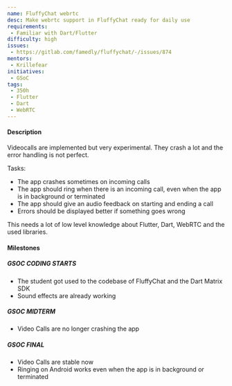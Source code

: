 ```yaml
---
name: FluffyChat webrtc
desc: Make webrtc support in FluffyChat ready for daily use
requirements:
 - Familiar with Dart/Flutter
difficulty: high
issues:
 - https://gitlab.com/famedly/fluffychat/-/issues/874
mentors:
 - Krillefear
initiatives:
 - GSoC
tags:
 - 350h
 - Flutter
 - Dart
 - WebRTC
---
```


#### Description

Videocalls are implemented but very experimental. They crash a lot and the error handling is not perfect.

Tasks:

- The app crashes sometimes on incoming calls
- The app should ring when there is an incoming call, even when the app is in background or terminated
- The app should give an audio feedback on starting and ending a call
- Errors should be displayed better if something goes wrong

This needs a lot of low level knowledge about Flutter, Dart, WebRTC and the used libraries.

#### Milestones

##### GSOC CODING STARTS

* The student got used to the codebase of FluffyChat and the Dart Matrix SDK
* Sound effects are already working

##### GSOC MIDTERM

* Video Calls are no longer crashing the app

##### GSOC FINAL

* Video Calls are stable now
* Ringing on Android works even when the app is in background or terminated

